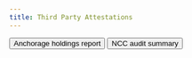 ```yaml
---
title: Third Party Attestations
---
```

<button href="https://web.anchorage.com/anchorage-candle/">Anchorage holdings report</button>
<button href="/assets/NCCExecutiveSummary.pdf">NCC audit summary</button>